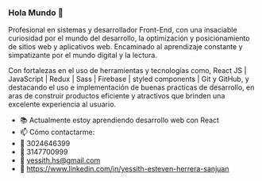 ### Hola Mundo 👋

<!--
**yessith/yessith** is a ✨ _special_ ✨ repository because its `README.md` (this file) appears on your GitHub profile.

Here are some ideas to get you started:

- 🔭 I’m currently working on ...
- 🌱 I’m currently learning ...
- 👯 I’m looking to collaborate on ...
- 🤔 I’m looking for help with ...
- 💬 Ask me about ...
- 📫 How to reach me: ...
- 😄 Pronouns: ...
- ⚡ Fun fact: ...
-->
Profesional en sistemas y desarrollador Front-End, con una insaciable curiosidad por el mundo del desarrollo, la optimización y posicionamiento de sitios web y aplicativos web. Encaminado al aprendizaje constante y simpatizante por el mundo digital y la lectura.

Con fortalezas en el uso de herramientas y tecnologías como, React JS | JavaScript | Redux | Sass | Firebase | styled components | Git y GitHub, y destacando el uso e implementación de buenas practicas de desarrollo, en aras de construir productos eficiente y atractivos que brinden una excelente experiencia al usuario.

- 📚 Actualmente estoy aprendiendo desarrollo web con React
- 📫 Cómo contactarme:
- 📱 3024646399
- 📱 3147700999
- 📩 yessith.hs@gmail.com
- 💼 https://www.linkedin.com/in/yessith-esteven-herrera-sanjuan

